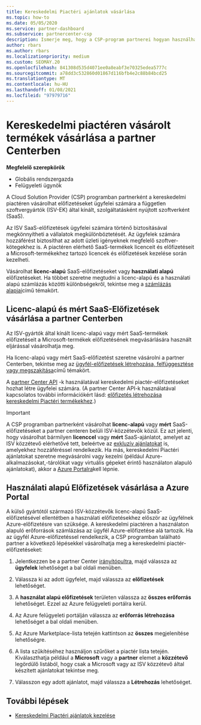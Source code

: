 ```yaml
---
title: Kereskedelmi Piactéri ajánlatok vásárlása
ms.topic: how-to
ms.date: 05/05/2020
ms.service: partner-dashboard
ms.subservice: partnercenter-csp
description: Ismerje meg, hogy a CSP-program partnerei hogyan használhatják a partner Center Marketplace-t a független szoftvergyártók (ISV-ket) által kínált SaaS-ajánlatok vásárlásához.
author: rbars
ms.author: rbars
ms.localizationpriority: medium
ms.custom: SEOMAY.20
ms.openlocfilehash: 841308d535d4071ee0a8eabf3e70325edea5777c
ms.sourcegitcommit: a78dd3c532860d01867d116bfb4e2c88b84bcd25
ms.translationtype: MT
ms.contentlocale: hu-HU
ms.lasthandoff: 01/08/2021
ms.locfileid: "97979716"
---
```

# <a name="purchase-commercial-marketplace-products-for-your-customers-in-partner-center"></a>Kereskedelmi piactéren vásárolt termékek vásárlása a partner Centerben


**Megfelelő szerepkörök**

- Globális rendszergazda
- Felügyeleti ügynök

A Cloud Solution Provider (CSP) programban partnerként a kereskedelmi piactéren vásárolhat előfizetéseket ügyfelei számára a független szoftvergyártók (ISV-EK) által kínált, szolgáltatásként nyújtott szoftverként (SaaS).

Az ISV SaaS-előfizetések ügyfelei számára történő biztosításával megkönnyítheti a vállalatok megkülönböztetését. Az ügyfelek számára hozzáférést biztosíthat az adott üzleti igényeknek megfelelő szoftver-kötegekhez is. A piactéren elérhető SaaS-termékek licenceit és előfizetéseit a Microsoft-termékekhez tartozó licencek és előfizetések kezelése során kezelheti.

Vásárolhat **licenc-alapú** SaaS-előfizetéseket vagy **használati alapú** előfizetéseket. Ha többet szeretne megtudni a licenc-alapú és a használati alapú számlázás közötti különbségekről, tekintse meg a [számlázás alapjai](billing-basics.md)című témakört.

## <a name="purchase-license-based-and-metered-saas-subscriptions-in-partner-center"></a>Licenc-alapú és mért SaaS-Előfizetések vásárlása a partner Centerben

Az ISV-gyártók által kínált licenc-alapú vagy mért SaaS-termékek előfizetéseit a Microsoft-termékek előfizetésének megvásárlására használt eljárással vásárolhatja meg.

Ha licenc-alapú vagy mért SaaS-előfizetést szeretne vásárolni a partner Centerben, tekintse meg az [ügyfél-előfizetések létrehozása, felfüggesztése vagy megszakítása](create-a-new-subscription.md#create-a-new-subscription)című témakört.

A [partner Center API](/partner-center/develop/) -k használatával kereskedelmi piactér-előfizetéseket hozhat létre ügyfelei számára. (A partner Center API-k használatával kapcsolatos további információkért lásd: [előfizetés létrehozása kereskedelmi Piactéri termékekhez](/partner-center/develop/create-subscription-azure-marketplace-products).)

>[!IMPORTANT]
> A CSP programban partnerként vásárolhat **licenc-alapú** vagy **mért** SaaS-előfizetéseket a partner centeren belüli ISV-közzétevők közül. Ez azt jelenti, hogy vásárolhat bármilyen **licenccel** vagy **mért** SaaS-ajánlatot, amelyet az ISV közzétevő elérhetővé tett, beleértve az [exkluzív ajánlatokat](csp-commercial-marketplace-discover.md#learn-about-marketplace-exclusive-offers) is, amelyekhez hozzáféréssel rendelkezik. Ha más, kereskedelmi Piactéri ajánlatokat szeretne megvásárolni vagy kezelni (például Azure-alkalmazásokat,-tárolókat vagy virtuális gépeket érintő használaton alapuló ajánlatokat), akkor a [Azure Portalra](https://portal.azure.com/)kell lépnie.

## <a name="purchase-usage-based-subscriptions-in-the-azure-portal"></a>Használati alapú Előfizetések vásárlása a Azure Portal

A külső gyártótól származó ISV-közzétevők licenc-alapú SaaS-előfizetésével ellentétben a használati előfizetésekhez először az ügyfélnek Azure-előfizetésre van szüksége. A kereskedelmi piactéren a használaton alapuló erőforrások számlázása az ügyfél Azure-előfizetése alá tartozik. Ha az ügyfél Azure-előfizetéssel rendelkezik, a CSP programban található partner a következő lépésekkel vásárolhatja meg a kereskedelmi piactér-előfizetéseket:

1. Jelentkezzen be a partner Center [irányítópultra](https://partner.microsoft.com/dashboard), majd válassza az **ügyfelek** lehetőséget a bal oldali menüben.

2. Válassza ki az adott ügyfelet, majd válassza az **előfizetések** lehetőséget.  

3. A **használat alapú előfizetések** területen válassza az **összes erőforrás** lehetőséget. Ezzel az Azure felügyeleti portálra kerül.

4. Az Azure felügyeleti portálján válassza az **erőforrás létrehozása** lehetőséget a bal oldali menüben.

5. Az Azure Marketplace-lista tetején kattintson az **összes** megjelenítése lehetőségre.

6. A lista szűkítéséhez használjon szűrőket a piactér lista tetején. Kiválaszthatja például a **Microsoft** vagy a **partner** elemet a **közzétevő** legördülő listából, hogy csak a Microsoft vagy az ISV közzétevő által készített ajánlatokat tekintse meg.

7. Válasszon egy adott ajánlatot, majd válassza a **Létrehozás** lehetőséget.

## <a name="next-steps"></a>További lépések

- [Kereskedelmi Piactéri ajánlatok kezelése](csp-commercial-marketplace-purchase.md)